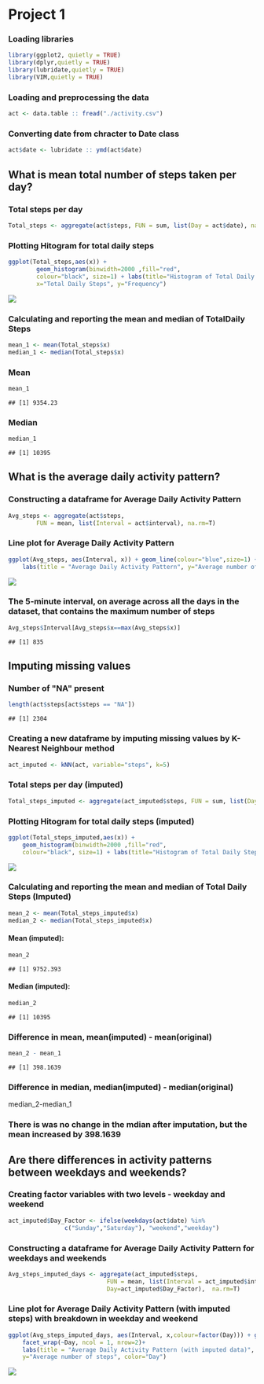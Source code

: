 Project 1
================

### Loading libraries

``` r
library(ggplot2, quietly = TRUE)
library(dplyr,quietly = TRUE)
library(lubridate,quietly = TRUE)
library(VIM,quietly = TRUE)
```

### Loading and preprocessing the data

``` r
act <- data.table :: fread("./activity.csv")
```

### Converting date from chracter to Date class

``` r
act$date <- lubridate :: ymd(act$date)
```

What is mean total number of steps taken per day?
-------------------------------------------------

### Total steps per day

``` r
Total_steps <- aggregate(act$steps, FUN = sum, list(Day = act$date), na.rm=T)
```

### Plotting Hitogram for total daily steps

``` r
ggplot(Total_steps,aes(x)) + 
        geom_histogram(binwidth=2000 ,fill="red",
        colour="black", size=1) + labs(title="Histogram of Total Daily Steps",
        x="Total Daily Steps", y="Frequency")
```

![](PA1_template_files/figure-markdown_github/unnamed-chunk-5-1.png)

### Calculating and reporting the mean and median of TotalDaily Steps

``` r
mean_1 <- mean(Total_steps$x)
median_1 <- median(Total_steps$x)
```

### Mean

``` r
mean_1
```

    ## [1] 9354.23

### Median

``` r
median_1
```

    ## [1] 10395

What is the average daily activity pattern?
-------------------------------------------

### Constructing a dataframe for Average Daily Activity Pattern

``` r
Avg_steps <- aggregate(act$steps,
        FUN = mean, list(Interval = act$interval), na.rm=T)
```

### Line plot for Average Daily Activity Pattern

``` r
ggplot(Avg_steps, aes(Interval, x)) + geom_line(colour="blue",size=1) +
    labs(title = "Average Daily Activity Pattern", y="Average number of steps")
```

![](PA1_template_files/figure-markdown_github/unnamed-chunk-10-1.png)

### The 5-minute interval, on average across all the days in the dataset, that contains the maximum number of steps

``` r
Avg_steps$Interval[Avg_steps$x==max(Avg_steps$x)]
```

    ## [1] 835

Imputing missing values
-----------------------

### Number of "NA" present

``` r
length(act$steps[act$steps == "NA"])
```

    ## [1] 2304

### Creating a new dataframe by imputing missing values by K-Nearest Neighbour method

``` r
act_imputed <- kNN(act, variable="steps", k=5)
```

### Total steps per day (imputed)

``` r
Total_steps_imputed <- aggregate(act_imputed$steps, FUN = sum, list(Day = act_imputed$date), na.rm=T)
```

### Plotting Hitogram for total daily steps (imputed)

``` r
ggplot(Total_steps_imputed,aes(x)) + 
    geom_histogram(binwidth=2000 ,fill="red",
    colour="black", size=1) + labs(title="Histogram of Total Daily Steps (with imputed              data)",x="Total Daily Steps", y="Frequency")
```

![](PA1_template_files/figure-markdown_github/unnamed-chunk-15-1.png)

### Calculating and reporting the mean and median of Total Daily Steps (Imputed)

``` r
mean_2 <- mean(Total_steps_imputed$x)
median_2 <- median(Total_steps_imputed$x)
```

#### Mean (imputed):

``` r
mean_2
```

    ## [1] 9752.393

#### Median (imputed):

``` r
median_2
```

    ## [1] 10395

### Difference in mean, mean(imputed) - mean(original)

``` r
mean_2 - mean_1
```

    ## [1] 398.1639

### Difference in median, median(imputed) - median(original)

median\_2-median\_1

### There is was no change in the mdian after imputation, but the mean increased by 398.1639

Are there differences in activity patterns between weekdays and weekends?
-------------------------------------------------------------------------

### Creating factor variables with two levels - weekday and weekend

``` r
act_imputed$Day_Factor <- ifelse(weekdays(act$date) %in% 
                c("Sunday","Saturday"), "weekend","weekday")
```

### Constructing a dataframe for Average Daily Activity Pattern for weekdays and weekends

``` r
Avg_steps_imputed_days <- aggregate(act_imputed$steps,
                            FUN = mean, list(Interval = act_imputed$interval,
                            Day=act_imputed$Day_Factor),  na.rm=T)
```

### Line plot for Average Daily Activity Pattern (with imputed steps) with breakdown in weekday and weekend

``` r
ggplot(Avg_steps_imputed_days, aes(Interval, x,colour=factor(Day))) + geom_line(size=1) +
    facet_wrap(~Day, ncol = 1, nrow=2)+
    labs(title = "Average Daily Activity Pattern (with imputed data)", 
    y="Average number of steps", color="Day")
```

![](PA1_template_files/figure-markdown_github/unnamed-chunk-22-1.png)
